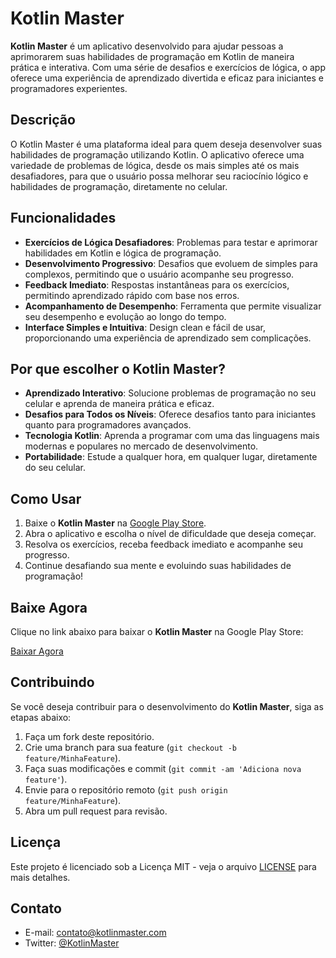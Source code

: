 # Kotlin Master

**Kotlin Master** é um aplicativo desenvolvido para ajudar pessoas a aprimorarem suas habilidades de programação em Kotlin de maneira prática e interativa. Com uma série de desafios e exercícios de lógica, o app oferece uma experiência de aprendizado divertida e eficaz para iniciantes e programadores experientes.

## Descrição

O Kotlin Master é uma plataforma ideal para quem deseja desenvolver suas habilidades de programação utilizando Kotlin. O aplicativo oferece uma variedade de problemas de lógica, desde os mais simples até os mais desafiadores, para que o usuário possa melhorar seu raciocínio lógico e habilidades de programação, diretamente no celular.

## Funcionalidades

- **Exercícios de Lógica Desafiadores**: Problemas para testar e aprimorar habilidades em Kotlin e lógica de programação.
- **Desenvolvimento Progressivo**: Desafios que evoluem de simples para complexos, permitindo que o usuário acompanhe seu progresso.
- **Feedback Imediato**: Respostas instantâneas para os exercícios, permitindo aprendizado rápido com base nos erros.
- **Acompanhamento de Desempenho**: Ferramenta que permite visualizar seu desempenho e evolução ao longo do tempo.
- **Interface Simples e Intuitiva**: Design clean e fácil de usar, proporcionando uma experiência de aprendizado sem complicações.

## Por que escolher o Kotlin Master?

- **Aprendizado Interativo**: Solucione problemas de programação no seu celular e aprenda de maneira prática e eficaz.
- **Desafios para Todos os Níveis**: Oferece desafios tanto para iniciantes quanto para programadores avançados.
- **Tecnologia Kotlin**: Aprenda a programar com uma das linguagens mais modernas e populares no mercado de desenvolvimento.
- **Portabilidade**: Estude a qualquer hora, em qualquer lugar, diretamente do seu celular.

## Como Usar

1. Baixe o **Kotlin Master** na [Google Play Store](https://play.google.com/store/apps).
2. Abra o aplicativo e escolha o nível de dificuldade que deseja começar.
3. Resolva os exercícios, receba feedback imediato e acompanhe seu progresso.
4. Continue desafiando sua mente e evoluindo suas habilidades de programação!

## Baixe Agora

Clique no link abaixo para baixar o **Kotlin Master** na Google Play Store:

[Baixar Agora](https://play.google.com/store/apps)

## Contribuindo

Se você deseja contribuir para o desenvolvimento do **Kotlin Master**, siga as etapas abaixo:

1. Faça um fork deste repositório.
2. Crie uma branch para sua feature (`git checkout -b feature/MinhaFeature`).
3. Faça suas modificações e commit (`git commit -am 'Adiciona nova feature'`).
4. Envie para o repositório remoto (`git push origin feature/MinhaFeature`).
5. Abra um pull request para revisão.

## Licença

Este projeto é licenciado sob a Licença MIT - veja o arquivo [LICENSE](LICENSE) para mais detalhes.

## Contato

- E-mail: contato@kotlinmaster.com
- Twitter: [@KotlinMaster](https://twitter.com/KotlinMaster)
